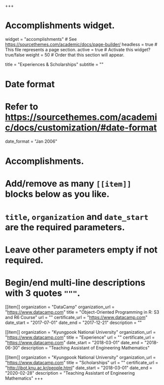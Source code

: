 +++
# Accomplishments widget.
widget = "accomplishments"  # See https://sourcethemes.com/academic/docs/page-builder/
headless = true  # This file represents a page section.
active = true  # Activate this widget? true/false
weight = 50  # Order that this section will appear.

title = "Experiences & Scholarships"
subtitle = ""

# Date format
#   Refer to https://sourcethemes.com/academic/docs/customization/#date-format
date_format = "Jan 2006"

# Accomplishments.
#   Add/remove as many `[[item]]` blocks below as you like.
#   `title`, `organization` and `date_start` are the required parameters.
#   Leave other parameters empty if not required.
#   Begin/end multi-line descriptions with 3 quotes `"""`.

[[item]]
  organization = "DataCamp"
  organization_url = "https://www.datacamp.com"
  title = "Object-Oriented Programming in R: S3 and R6 Course"
  url = ""
  certificate_url = "https://www.datacamp.com"
  date_start = "2017-07-01"
  date_end = "2017-12-21"
  description = ""
  
[[item]]
  organization = "Kyungpook National University"
  organization_url = "https://www.datacamp.com"
  title = "Experience"
  url = ""
  certificate_url = "https://www.datacamp.com"
  date_start = "2018-03-01"
  date_end = "2018-06-30"
  description = "Teaching Assistant of Engineering Mathematics"

[[item]]
  organization = "Kyungpook National University"
  organization_url = "https://www.datacamp.com"
  title = "Scholarships"
  url = ""
  certificate_url = "http://ibot.knu.ac.kr/people.html"
  date_start = "2018-03-01"
  date_end = "2020-02-28"
  description = "Teaching Assistant of Engineering Mathematics"
+++
